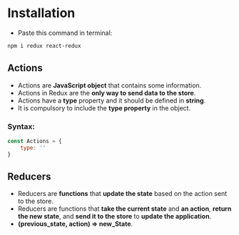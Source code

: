 # Installation

* Paste this command in terminal:
```bash
npm i redux react-redux
```

## Actions
* Actions are **JavaScript object** that contains some information.
* Actions in Redux are the **only way to send data to the store**.
* Actions have a **type** property and it should be defined in **string**.
* It is compulsory to include the **type property** in the object.

### Syntax:
```js
const Actions = {
    type: ''
}
```

## Reducers
* Reducers are **functions** that **update the state** based on the action sent to the store.
* Reducers are functions that **take the current state** and **an action**, **return the new state**, and **send it to the store** to **update the application**.
* **(previous_state, action) => new_State**.
